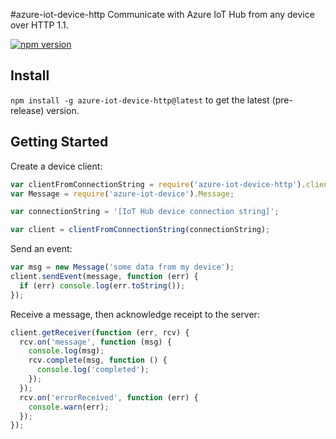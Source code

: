 #azure-iot-device-http
Communicate with Azure IoT Hub from any device over HTTP 1.1.

[![npm version](https://badge.fury.io/js/azure-iot-device-http.svg)](https://badge.fury.io/js/azure-iot-device-http)

## Install

`npm install -g azure-iot-device-http@latest` to get the latest (pre-release) version.

## Getting Started

Create a device client:

```js
var clientFromConnectionString = require('azure-iot-device-http').clientFromConnectionString;
var Message = require('azure-iot-device').Message;

var connectionString = '[IoT Hub device connection string]';

var client = clientFromConnectionString(connectionString);
```

Send an event:

```js
var msg = new Message('some data from my device');
client.sendEvent(message, function (err) {
  if (err) console.log(err.toString());
});
```

Receive a message, then acknowledge receipt to the server:

```js
client.getReceiver(function (err, rcv) {
  rcv.on('message', function (msg) {
    console.log(msg);
    rcv.complete(msg, function () {
      console.log('completed');
    });
  });
  rcv.on('errorReceived', function (err) {
    console.warn(err);
  });
});
```